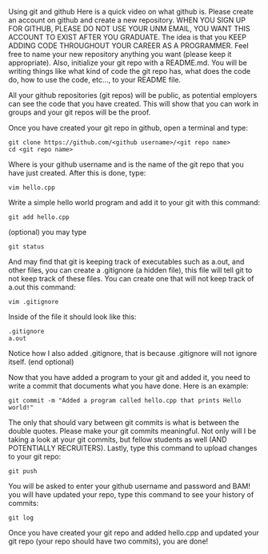 
Using git and github
Here is a quick video on what github is. Please create an account on github and create a new repository. WHEN YOU SIGN UP FOR GITHUB, PLEASE DO NOT USE YOUR UNM EMAIL, YOU WANT THIS ACCOUNT TO EXIST AFTER YOU GRADUATE. The idea is that you KEEP ADDING CODE THROUGHOUT YOUR CAREER AS A PROGRAMMER. Feel free to name your new repository anything you want (please keep it appropriate). Also, initialize your git repo with a README.md. You will be writing things like what kind of code the git repo has, what does the code do, how to use the code, etc..., to your README file.

All your github repositories (git repos) will be public, as potential employers can see the code that you have created. This will show that you can work in groups and your git repos will be the proof.

Once you have created your git repo in github, open a terminal and type:

    git clone https://github.com/<github username>/<git repo name>
    cd <git repo name>
Where <github username> is your github username and <git repo name> is the name of the git repo that you have just created. After this is done, type:

    vim hello.cpp
Write a simple hello world program and add it to your git with this command:

    git add hello.cpp
(optional) you may type

    git status
And may find that git is keeping track of executables such as a.out, and other files, you can create a .gitignore (a hidden file), this file will tell git to not keep track of these files. You can create one that will not keep track of a.out this command:

    vim .gitignore
Inside of the file it should look like this:

    .gitignore
    a.out
Notice how I also added .gitignore, that is because .gitignore will not ignore itself. (end optional)

Now that you have added a program to your git and added it, you need to write a commit that documents what you have done. Here is an example:

    git commit -m "Added a program called hello.cpp that prints Hello world!"
The only that should vary between git commits is what is between the double quotes. Please make your git commits meaningful. Not only will I be taking a look at your git commits, but fellow students as well (AND POTENTIALLY RECRUITERS). Lastly, type this command to upload changes to your git repo:

    git push
You will be asked to enter your github username and password and BAM! you will have updated your repo, type this command to see your history of commits:

    git log
Once you have created your git repo and added hello.cpp and updated your git repo (your repo should have two commits), you are done!
